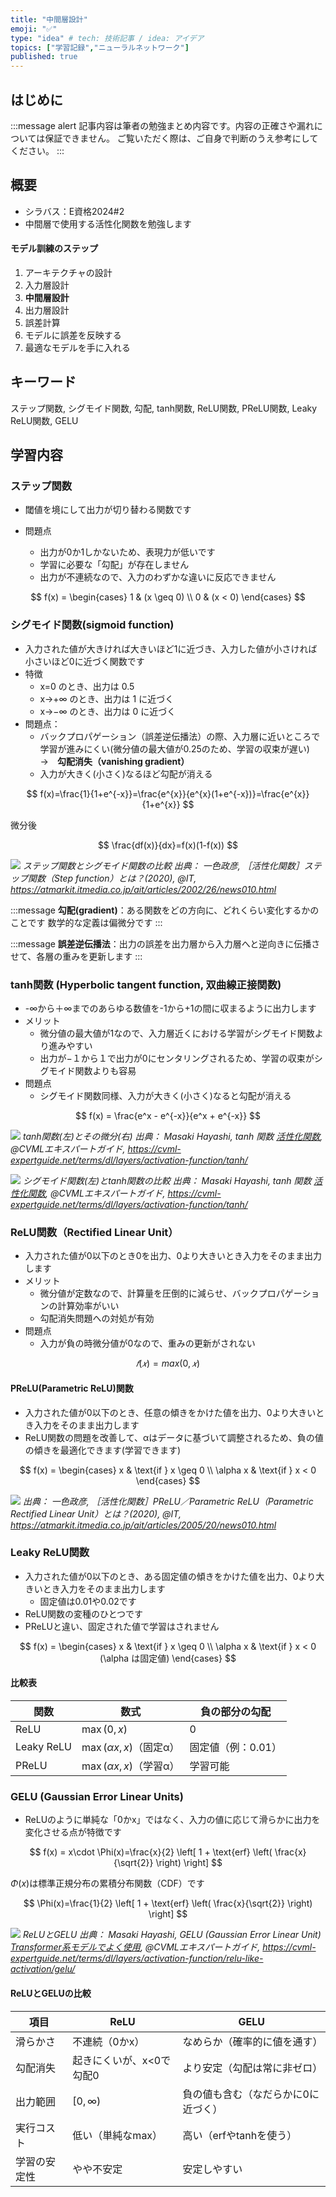 ```yaml
---
title: "中間層設計"
emoji: "✅"
type: "idea" # tech: 技術記事 / idea: アイデア
topics: ["学習記録","ニューラルネットワーク"]
published: true
---
```


## はじめに
:::message alert
記事内容は筆者の勉強まとめ内容です。内容の正確さや漏れについては保証できません。
ご覧いただく際は、ご自身で判断のうえ参考にしてください。
:::


## 概要
- シラバス：E資格2024#2
- 中間層で使用する活性化関数を勉強します

#### モデル訓練のステップ
1. アーキテクチャの設計
2. 入力層設計
3. **中間層設計**
4. 出力層設計
5. 誤差計算
6. モデルに誤差を反映する
7. 最適なモデルを手に入れる

## キーワード
ステップ関数, シグモイド関数, 勾配, tanh関数,
ReLU関数, PReLU関数, Leaky ReLU関数, GELU

## 学習内容
### ステップ関数
- 閾値を境にして出力が切り替わる関数です

- 問題点
    - 出力が0か1しかないため、表現力が低いです
    - 学習に必要な「勾配」が存在しません
    - 出力が不連続なので、入力のわずかな違いに反応できません

$$
f(x) = \begin{cases}
1 & (x \geq 0) \\
0 & (x < 0)
\end{cases}
$$


### シグモイド関数(sigmoid function)
- 入力された値が大きければ大きいほど1に近づき、入力した値が小さければ小さいほど0に近づく関数です
- 特徴
    - x=0 のとき、出力は 0.5
    - x→+∞ のとき、出力は 1 に近づく
    - x→−∞ のとき、出力は 0 に近づく
- 問題点：
    - バックプロパゲーション（誤差逆伝播法）の際、入力層に近いところで学習が進みにくい(微分値の最大値が0.25のため、学習の収束が遅い)　→　**勾配消失（vanishing gradient）**
    - 入力が大きく(小さく)なるほど勾配が消える


$$
f(x)=\frac{1}{1+e^{-x}}=\frac{e^{x}}{e^{x}(1+e^{-x})}=\frac{e^{x}}{1+e^{x}}
$$

微分後

$$
\frac{df(x)}{dx}=f(x)(1-f(x))
$$


![](/images/e-memo-00016_01.gif)
*ステップ関数とシグモイド関数の比較
出典：
一色政彦, ［活性化関数］ステップ関数（Step function）とは？(2020), @IT, https://atmarkit.itmedia.co.jp/ait/articles/2002/26/news010.html*


:::message
**勾配(gradient)**：ある関数をどの方向に、どれくらい変化するかのことです
数学的な定義は偏微分です
:::

:::message
**誤差逆伝播法**：出力の誤差を出力層から入力層へと逆向きに伝播させて、各層の重みを更新します
:::


### tanh関数 (Hyperbolic tangent function, 双曲線正接関数) 
- -∞から＋∞までのあらゆる数値を-1から+1の間に収まるように出力します
- メリット
    - 微分値の最大値が1なので、入力層近くにおける学習がシグモイド関数より進みやすい
    - 出力が−１から１で出力が0にセンタリングされるため、学習の収束がシグモイド関数よりも容易
- 問題点
    - シグモイド関数同様、入力が大きく(小さく)なると勾配が消える

$$
f(x) = \frac{e^x - e^{-x}}{e^x + e^{-x}}
$$

![](/images/e-memo-00016_02.png)
*tanh関数(左)とその微分(右)
出典：
Masaki Hayashi, tanh 関数 [活性化関数](2022), @CVMLエキスパートガイド, https://cvml-expertguide.net/terms/dl/layers/activation-function/tanh/*



![](/images/e-memo-00016_03.png)
*シグモイド関数(左)とtanh関数の比較
出典：
Masaki Hayashi, tanh 関数 [活性化関数](2022), @CVMLエキスパートガイド, https://cvml-expertguide.net/terms/dl/layers/activation-function/tanh/*





### ReLU関数（Rectified Linear Unit）
- 入力された値が0以下のとき0を出力、0より大きいとき入力をそのまま出力します
- メリット
    - 微分値が定数なので、計算量を圧倒的に減らせ、バックプロパゲーションの計算効率がいい
    - 勾配消失問題への対処が有効
- 問題点
    - 入力が負の時微分値が0なので、重みの更新がされない


$$
𝑓(𝑥)=max(0,𝑥)
$$

#### PReLU(Parametric ReLU)関数
- 入力された値が0以下のとき、任意の傾きをかけた値を出力、0より大きいとき入力をそのまま出力します
- ReLU関数の問題を改善して、αはデータに基づいて調整されるため、負の値の傾きを最適化できます(学習できます)

$$
f(x) = 
\begin{cases}
x & \text{if } x \geq 0 \\
\alpha x & \text{if } x < 0
\end{cases}
$$

![](/images/e-memo-00016_04.gif)
*出典：
一色政彦, ［活性化関数］PReLU／Parametric ReLU（Parametric Rectified Linear Unit）とは？(2020), @IT, https://atmarkit.itmedia.co.jp/ait/articles/2005/20/news010.html*


### Leaky ReLU関数
- 入力された値が0以下のとき、ある固定値の傾きをかけた値を出力、0より大きいとき入力をそのまま出力します
    - 固定値は0.01や0.02です
- ReLU関数の変種のひとつです
- PReLUと違い、固定された値で学習はされません

$$
f(x) = 
\begin{cases}
x & \text{if } x \geq 0 \\
\alpha x & \text{if } x < 0  (\alpha は固定値)
\end{cases}
$$

#### 比較表

| 関数         | 数式                       | 負の部分の勾配     |
| ---------- | ------------------------ | ----------- |
| ReLU       | $\max(0, x)$             | 0           |
| Leaky ReLU | $\max(\alpha x, x)$（固定α） | 固定値（例：0.01） |
| PReLU  | $\max(\alpha x, x)$（学習α） | 学習可能    |


### GELU (Gaussian Error Linear Units)
- ReLUのように単純な「0かx」ではなく、入力の値に応じて滑らかに出力を変化させる点が特徴です

$$
f(x) = x\cdot \Phi(x)=\frac{x}{2} \left[ 1 + \text{erf} \left( \frac{x}{\sqrt{2}} \right) \right]
$$

$\Phi(x)$は標準正規分布の累積分布関数（CDF）です

$$
\Phi(x)=\frac{1}{2} \left[ 1 + \text{erf} \left( \frac{x}{\sqrt{2}} \right) \right]
$$

![](/images/e-memo-00016_05.png)
*ReLUとGELU
出典：
Masaki Hayashi, GELU (Gaussian Error Linear Unit) [Transformer系モデルでよく使用](2022), @CVMLエキスパートガイド, https://cvml-expertguide.net/terms/dl/layers/activation-function/relu-like-activation/gelu/*

#### ReLUとGELUの比較
| 項目     | ReLU                       | GELU                                     |
| ------ | ----------------------------- | --------------------------------------- |
| 滑らかさ   | 不連続（0かx）           | なめらか（確率的に値を通す）                  |
| 勾配消失   | 起きにくいが、x<0で勾配0       | より安定（勾配は常に非ゼロ）             |
| 出力範囲   | $[0, \infty)$            | 負の値も含む（なだらかに0に近づく）          |
| 実行コスト  | 低い（単純なmax）         | 高い（erfやtanhを使う）                   |
| 学習の安定性 | やや不安定          | 安定しやすい                                   |

